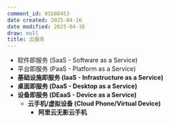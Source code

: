 ```yaml
---
comment_id: 01b80453
date created: 2025-04-16
date modified: 2025-04-16
draw: null
title: 云服务
---
```

- 软件即服务 (SaaS - Software as a Service)
- 平台即服务 (PaaS - Platform as a Service)
- **基础设施即服务 (IaaS - Infrastructure as a Service)**
- **桌面即服务 (DaaS - Desktop as a Service)**
- **设备即服务 (DEaaS - Device as a Service)**
    - **云手机/虚拟设备 (Cloud Phone/Virtual Device)**
        - **阿里云无影云手机**
